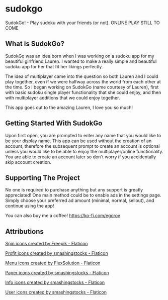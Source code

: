 # sudokgo

SudokGo! - Play sudoku with your friends (or not).
ONLINE PLAY STILL TO COME

## What is SudokGo?

SudokGo was an idea born when I was working on a sudoku app for my beautiful girlfriend Lauren. I wanted to make a really simple and beautiful sudoku app for her that fit her likings perfectly.

The idea of multiplayer came into the question so both Lauren and I could play together, even if we were halfway across the world from each other at the time. So I began working on SudokGo (name courtesy of Lauren), first with basic sudoku single player functionality that she could enjoy, and then with multiplayer additions that we could enjoy together.

This app goes out to the amazing Lauren, I love you so much!

## Getting Started With SudokGo

Upon first open, you are prompted to enter any name that you would like to be your display name. This app can be used without the creation of an account, therefore the subsequent prompt to create an account is optional unless you would like to be able to enjoy the multiplayer/online functionality. You are able to create an account later so don't worry if you accidentally skip account creation.

## Supporting The Project

No one is required to purchase anything but any support is greatly appreciated! One main method could be to enable ads in the settings page. Simply choose your preferred ad amount (minimal, normal, sellout), and continue using the app!

You can also buy me a coffee!
https://ko-fi.com/egorov


## Attributions

<a href="https://www.flaticon.com/free-icons/spin" title="spin icons">Spin icons created by Freepik - Flaticon</a>

<a href="https://www.flaticon.com/free-icons/profit" title="profit icons">Profit icons created by smashingstocks - Flaticon</a>

<a href="https://www.flaticon.com/free-icons/menu" title="menu icons">Menu icons created by FlexSolution - Flaticon</a>

<a href="https://www.flaticon.com/free-icons/paper" title="paper icons">Paper icons created by smashingstocks - Flaticon</a>

<a href="https://www.flaticon.com/free-icons/info" title="info icons">Info icons created by smashingstocks - Flaticon</a>

<a href="https://www.flaticon.com/free-icons/user" title="user icons">User icons created by smashingstocks - Flaticon</a>
